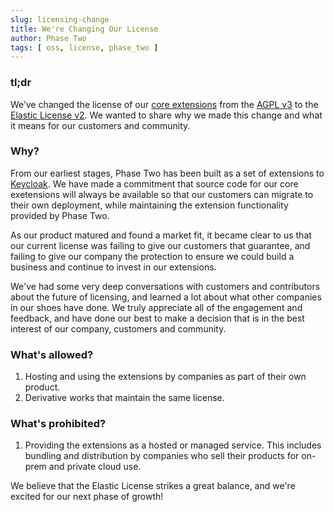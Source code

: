 ```yaml
---
slug: licensing-change
title: We're Changing Our License
author: Phase Two
tags: [ oss, license, phase_two ]
---
```


### tl;dr

We’ve changed the license of our [core extensions](/docs/introduction/open-source#components-and-repos) from the [AGPL v3](https://www.gnu.org/licenses/agpl-3.0.en.html) to the [Elastic License v2](https://github.com/elastic/elasticsearch/blob/main/licenses/ELASTIC-LICENSE-2.0.txt). We wanted to share why we made this change and what it means for our customers and community.

### Why?

From our earliest stages, Phase Two has been built as a set of extensions to [Keycloak](https://keycloak.org). We have made a commitment that source code for our core exetensions will always be available so that our customers can migrate to their own deployment, while maintaining the extension functionality provided by Phase Two.

As our product matured and found a market fit, it became clear to us that our current license was failing to give our customers that guarantee, and failing to give our company the protection to ensure we could build a business and continue to invest in our extensions.

We've had some very deep conversations with customers and contributors about the future of licensing, and learned a lot about what other companies in our shoes have done. We truly appreciate all of the engagement and feedback, and have done our best to make a decision that is in the best interest of our company, customers and community.

### What's allowed?

1. Hosting and using the extensions by companies as part of their own product.
2. Derivative works that maintain the same license.

### What's prohibited?

1. Providing the extensions as a hosted or managed service. This includes bundling and distribution by companies who sell their products for on-prem and private cloud use.

We believe that the Elastic License strikes a great balance, and we're excited for our next phase of growth!
